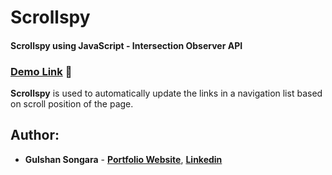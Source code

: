 # Scrollspy
#### Scrollspy using JavaScript - Intersection Observer API

### [Demo Link](https://gulshancodes.github.io/scrollspy/) 🔗

**Scrollspy** is used to automatically update the links in a navigation list based on scroll position of the page.
<br/>

## Author:

- **Gulshan Songara** - **[Portfolio Website](https://gulshansongara.netlify.app)**, **[Linkedin](https://www.linkedin.com/in/gulshansongara/)** 
